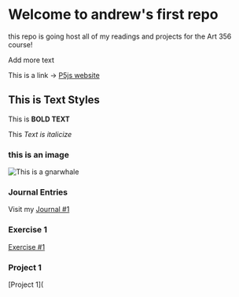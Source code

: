 # Welcome to andrew's first repo

this repo is going host all of my readings and projects for the Art 356 course!

Add more text

This is a link -> [ P5js website](https://p5js.org/)

## This is Text Styles

This is **BOLD TEXT**

This *Text is italicize*

### this is an image

![This is a gnarwhale](https://images.vexels.com/media/users/3/230667/isolated/preview/19a08729fc0f5069e7f194d1809d507b-happy-kawaii-narwhal-flat.png)

### Journal Entries

Visit my [Journal #1](8262025_entry.md)

### Exercise 1

[Exercise #1](exercises/characterRandomizer/index.html)

### Project 1

[Project 1](
